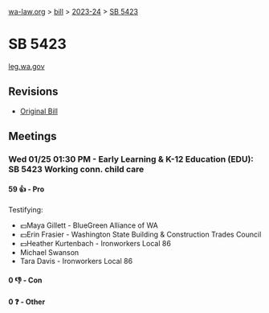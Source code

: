[wa-law.org](/) > [bill](/bill/) > [2023-24](/bill/2023-24/) > [SB 5423](/bill/2023-24/sb/5423/)

# SB 5423
[leg.wa.gov](https://app.leg.wa.gov/billsummary?BillNumber=5423&Year=2023&Initiative=false)

## Revisions
* [Original Bill](1/)

## Meetings
### Wed 01/25 01:30 PM - Early Learning & K-12 Education (EDU): SB 5423 Working conn. child care
#### 59 👍 - Pro
Testifying:
* 💵Maya Gillett - BlueGreen Alliance of WA
* 💵Erin Frasier - Washington State Building & Construction Trades Council
* 💵Heather Kurtenbach - Ironworkers Local 86
* Michael Swanson
* Tara  Davis - Ironworkers Local 86

#### 0 👎 - Con

#### 0 ❓ - Other
